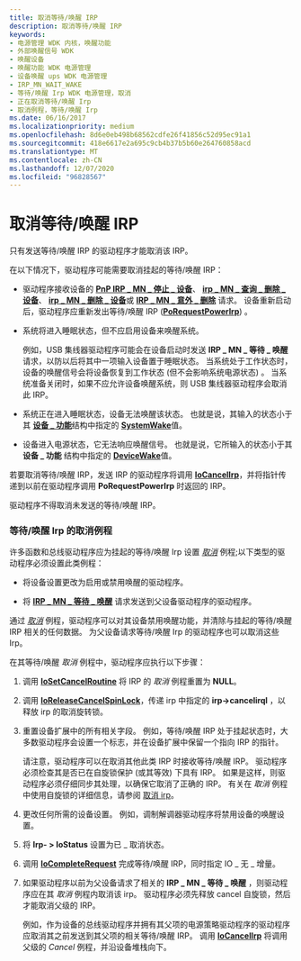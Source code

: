 ```yaml
---
title: 取消等待/唤醒 IRP
description: 取消等待/唤醒 IRP
keywords:
- 电源管理 WDK 内核，唤醒功能
- 外部唤醒信号 WDK
- 唤醒设备
- 唤醒功能 WDK 电源管理
- 设备唤醒 ups WDK 电源管理
- IRP_MN_WAIT_WAKE
- 等待/唤醒 Irp WDK 电源管理，取消
- 正在取消等待/唤醒 Irp
- 取消例程，等待/唤醒 Irp
ms.date: 06/16/2017
ms.localizationpriority: medium
ms.openlocfilehash: 8d6e0eb498b68562cdfe26f41856c52d95ec91a1
ms.sourcegitcommit: 418e6617e2a695c9cb4b37b5b60e264760858acd
ms.translationtype: MT
ms.contentlocale: zh-CN
ms.lasthandoff: 12/07/2020
ms.locfileid: "96828567"
---
```

# <a name="canceling-a-waitwake-irp"></a>取消等待/唤醒 IRP





只有发送等待/唤醒 IRP 的驱动程序才能取消该 IRP。

在以下情况下，驱动程序可能需要取消挂起的等待/唤醒 IRP：

-   驱动程序接收设备的 [**PnP IRP \_ MN \_ 停止 \_ 设备**](./irp-mn-stop-device.md)、 [**irp \_ MN \_ 查询 \_ 删除 \_ 设备**](./irp-mn-query-remove-device.md)、 [**irp \_ MN \_ 删除 \_ 设备**](./irp-mn-remove-device.md)或 [**IRP \_ MN \_ 意外 \_ 删除**](./irp-mn-surprise-removal.md) 请求。 设备重新启动后，驱动程序应重新发出等待/唤醒 IRP ([**PoRequestPowerIrp**](/windows-hardware/drivers/ddi/wdm/nf-wdm-porequestpowerirp)) 。

-   系统将进入睡眠状态，但不应启用设备来唤醒系统。

    例如，USB 集线器驱动程序可能会在设备启动时发送 **IRP \_ MN \_ 等待 \_ 唤醒** 请求，以防以后将其中一项输入设备置于睡眠状态。 当系统处于工作状态时，设备的唤醒信号会将设备恢复到工作状态 (但不会影响系统电源状态) 。 当系统准备关闭时，如果不应允许设备唤醒系统，则 USB 集线器驱动程序会取消此 IRP。

-   系统正在进入睡眠状态，设备无法唤醒该状态。 也就是说，其输入的状态小于其 [**设备 \_ 功能**](/windows-hardware/drivers/ddi/wdm/ns-wdm-_device_capabilities)结构中指定的 [**SystemWake**](systemwake.md)值。

-   设备进入电源状态，它无法响应唤醒信号。 也就是说，它所输入的状态小于其 **设备 \_ 功能** 结构中指定的 [**DeviceWake**](devicewake.md)值。

若要取消等待/唤醒 IRP，发送 IRP 的驱动程序将调用 [**IoCancelIrp**](/windows-hardware/drivers/ddi/wdm/nf-wdm-iocancelirp)，并将指针传递到以前在驱动程序调用 **PoRequestPowerIrp** 时返回的 IRP。

驱动程序不得取消未发送的等待/唤醒 IRP。

### <a name="cancel-routines-for-waitwake-irps"></a><a href="" id="ddk-cancel-routines-for-wait-wake-irps-kg"></a>等待/唤醒 Irp 的取消例程

许多函数和总线驱动程序应为挂起的等待/唤醒 Irp 设置 [*取消*](/windows-hardware/drivers/ddi/wdm/nc-wdm-driver_cancel) 例程;以下类型的驱动程序必须设置此类例程：

-   将设备设置更改为启用或禁用唤醒的驱动程序。

-   将 [**IRP \_ MN \_ 等待 \_ 唤醒**](./irp-mn-wait-wake.md) 请求发送到父设备驱动程序的驱动程序。

通过 [*取消*](/windows-hardware/drivers/ddi/wdm/nc-wdm-driver_cancel) 例程，驱动程序可以对其设备禁用唤醒功能，并清除与挂起的等待/唤醒 IRP 相关的任何数据。 为父设备请求等待/唤醒 Irp 的驱动程序也可以取消这些 Irp。

在其等待/唤醒 *取消* 例程中，驱动程序应执行以下步骤：

1.  调用 [**IoSetCancelRoutine**](/windows-hardware/drivers/ddi/wdm/nf-wdm-iosetcancelroutine) 将 IRP 的 *取消* 例程重置为 **NULL**。

2.  调用 [**IoReleaseCancelSpinLock**](/previous-versions/windows/hardware/drivers/ff549550(v=vs.85))，传递 irp 中指定的 **irp->cancelirql** ，以释放 irp 的取消旋转锁。

3.  重置设备扩展中的所有相关字段。 例如，等待/唤醒 IRP 处于挂起状态时，大多数驱动程序会设置一个标志，并在设备扩展中保留一个指向 IRP 的指针。

    请注意，驱动程序可以在取消其他此类 IRP 时接收等待/唤醒 IRP。 驱动程序必须检查其是否已在自旋锁保护 (或其等效) 下具有 IRP。 如果是这样，则驱动程序必须仔细同步其处理，以确保它取消了正确的 IRP。 有关在 *取消* 例程中使用自旋锁的详细信息，请参阅 [取消 irp](canceling-irps.md)。

4.  更改任何所需的设备设置。 例如，调制解调器驱动程序将禁用设备的唤醒设置。

5.  将 **Irp- &gt; IoStatus** 设置为已 \_ 取消状态。

6.  调用 [**IoCompleteRequest**](/windows-hardware/drivers/ddi/wdm/nf-wdm-iocompleterequest) 完成等待/唤醒 IRP，同时指定 IO \_ 无 \_ 增量。

7.  如果驱动程序以前为父设备请求了相关的 **IRP \_ MN \_ 等待 \_ 唤醒** ，则驱动程序应在其 *取消* 例程内取消该 irp。 驱动程序必须先释放 cancel 自旋锁，然后才能取消父级的 IRP。

    例如，作为设备的总线驱动程序并拥有其父项的电源策略驱动程序的驱动程序应取消其之前发送到其父项的相关等待/唤醒 IRP。 调用 [**IoCancelIrp**](/windows-hardware/drivers/ddi/wdm/nf-wdm-iocancelirp) 将调用父级的 *Cancel* 例程，并沿设备堆栈向下。

 

